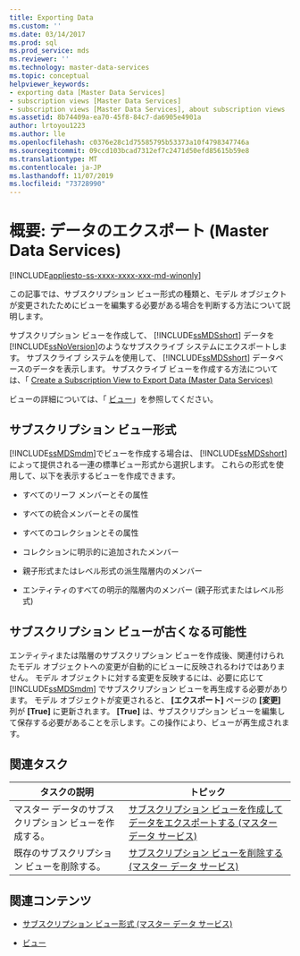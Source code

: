 ```yaml
---
title: Exporting Data
ms.custom: ''
ms.date: 03/14/2017
ms.prod: sql
ms.prod_service: mds
ms.reviewer: ''
ms.technology: master-data-services
ms.topic: conceptual
helpviewer_keywords:
- exporting data [Master Data Services]
- subscription views [Master Data Services]
- subscription views [Master Data Services], about subscription views
ms.assetid: 8b74409a-ea70-45f8-84c7-da6905e4901a
author: lrtoyou1223
ms.author: lle
ms.openlocfilehash: c0376e28c1d75585795b53373a10f4798347746a
ms.sourcegitcommit: 09ccd103bcad7312ef7c2471d50efd85615b59e8
ms.translationtype: MT
ms.contentlocale: ja-JP
ms.lasthandoff: 11/07/2019
ms.locfileid: "73728990"
---
```

# <a name="overview-exporting-data-master-data-services"></a>概要: データのエクスポート (Master Data Services)

[!INCLUDE[appliesto-ss-xxxx-xxxx-xxx-md-winonly](../includes/appliesto-ss-xxxx-xxxx-xxx-md-winonly.md)]

  この記事では、サブスクリプション ビュー形式の種類と、モデル オブジェクトが変更されたためにビューを編集する必要がある場合を判断する方法について説明します。  
  
 サブスクリプション ビューを作成して、 [!INCLUDE[ssMDSshort](../includes/ssmdsshort-md.md)] データを [!INCLUDE[ssNoVersion](../includes/ssnoversion-md.md)]のようなサブスクライブ システムにエクスポートします。 サブスクライブ システムを使用して、 [!INCLUDE[ssMDSshort](../includes/ssmdsshort-md.md)] データベースのデータを表示します。  サブスクライブ ビューを作成する方法については、「 [Create a Subscription View to Export Data &#40;Master Data Services&#41;](../master-data-services/create-a-subscription-view-to-export-data-master-data-services.md)  
  
 ビューの詳細については、「 [ビュー](../relational-databases/views/views.md)」を参照してください。  
  
## <a name="subscription-view-formats"></a>サブスクリプション ビュー形式  
 [!INCLUDE[ssMDSmdm](../includes/ssmdsmdm-md.md)]でビューを作成する場合は、 [!INCLUDE[ssMDSshort](../includes/ssmdsshort-md.md)] によって提供される一連の標準ビュー形式から選択します。 これらの形式を使用して、以下を表示するビューを作成できます。  
  
-   すべてのリーフ メンバーとその属性  
  
-   すべての統合メンバーとその属性  
  
-   すべてのコレクションとその属性  
  
-   コレクションに明示的に追加されたメンバー  
  
-   親子形式またはレベル形式の派生階層内のメンバー  
  
-   エンティティのすべての明示的階層内のメンバー (親子形式またはレベル形式)  
  
## <a name="subscription-views-can-become-out-of-date"></a>サブスクリプション ビューが古くなる可能性  
 エンティティまたは階層のサブスクリプション ビューを作成後、関連付けられたモデル オブジェクトへの変更が自動的にビューに反映されるわけではありません。 モデル オブジェクトに対する変更を反映するには、必要に応じて [!INCLUDE[ssMDSmdm](../includes/ssmdsmdm-md.md)] でサブスクリプション ビューを再生成する必要があります。 モデル オブジェクトが変更されると、 **[エクスポート]** ページの **[変更]** 列が **[True]** に更新されます。 **[True]** は、サブスクリプション ビューを編集して保存する必要があることを示します。この操作により、ビューが再生成されます。  
  
## <a name="related-tasks"></a>関連タスク  
  
|タスクの説明|トピック|  
|----------------------|-----------|  
|マスター データのサブスクリプション ビューを作成する。|[サブスクリプション ビューを作成してデータをエクスポートする (マスター データ サービス)](../master-data-services/create-a-subscription-view-to-export-data-master-data-services.md)|  
|既存のサブスクリプション ビューを削除する。|[サブスクリプション ビューを削除する (マスター データ サービス)](../master-data-services/delete-a-subscription-view-master-data-services.md)|  
  
## <a name="related-content"></a>関連コンテンツ  
  
-   [サブスクリプション ビュー形式 (マスター データ サービス)](../master-data-services/subscription-view-formats-master-data-services.md)  
  
-   [ビュー](../relational-databases/views/views.md)  
  
  
